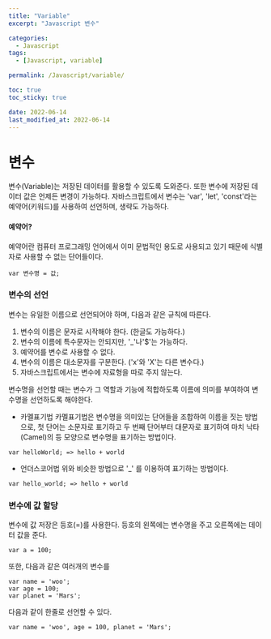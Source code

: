 ```yaml
---
title: "Variable"
excerpt: "Javascript 변수"

categories:
  - Javascript
tags:
  - [Javascript, variable]

permalink: /Javascript/variable/

toc: true
toc_sticky: true

date: 2022-06-14
last_modified_at: 2022-06-14
---
```


# 변수
변수(Variable)는 저장된 데이터를 활용할 수 있도록 도와준다. 또한 변수에 저장된 데이터 값은 언제든 변경이 가능하다. 자바스크립트에서 변수는 'var', 'let', 'const'라는 예약어(키워드)를 사용하여 선언하며, 생략도 가능하다.
#### 예약어?
예약어란 컴퓨터 프로그래밍 언어에서 이미 문법적인 용도로 사용되고 있기 때문에 식별자로 사용할 수 없는 단어들이다.

```
var 변수명 = 값;
```
### 변수의 선언
변수는 유일한 이름으로 선언되어야 하며, 다음과 같은 규칙에 따른다.
1. 변수의 이름은 문자로 시작해야 한다. (한글도 가능하다.)
2. 변수의 이름에 특수문자는 안되지만, '_'나'$'는 가능하다.
3. 예약어를 변수로 사용할 수 없다.
4. 변수의 이름은 대소문자를 구분한다. ('x'와 'X'는 다른 변수다.)
5. 자바스크립트에서는 변수에 자료형을 따로 주지 않는다.

변수명을 선언할 때는 변수가 그 역할과 기능에 적합하도록 이름에 의미를 부여하여 변수명을 선언하도록 해야한다.
- 카멜표기법
카멜표기법은 변수명을 의미있는 단어들을 조합하여 이름을 짓는 방법으로, 첫 단어는 소문자로 표기하고 두 번째 단어부터 대문자로 표기하여 마치 낙타(Camel)의 등 모양으로 변수명을 표기하는 방법이다.
```
var helloWorld; => hello + world
```

- 언더스코어법
위와 비슷한 방법으로 '_' 를 이용하여 표기하는 방법이다.

```
var hello_world; => hello + world
```
### 변수에 값 할당
변수에 값 저장은 등호(=)를 사용한다. 등호의 왼쪽에는 변수명을 주고 오른쪽에는 데이터 값을 준다.
```
var a = 100;
```
또한, 다음과 같은 여러개의 변수를
```
var name = 'woo';
var age = 100;
var planet = 'Mars';
```
다음과 같이 한줄로 선언할 수 있다.
```
var name = 'woo', age = 100, planet = 'Mars';
```
